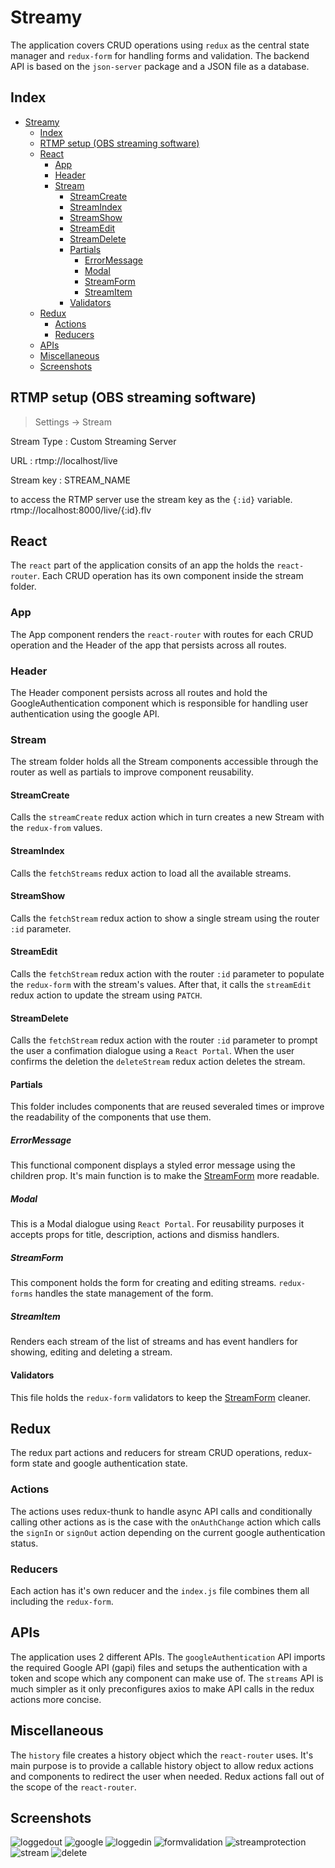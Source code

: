 # Streamy

The application covers CRUD operations using `redux` as the central state
manager and `redux-form` for handling forms and validation. The backend API
is based on the `json-server` package and a JSON file as a database.

## Index

- [Streamy](#streamy)
  - [Index](#index)
  - [RTMP setup (OBS streaming software)](#rtmp-setup-obs-streaming-software)
  - [React](#react)
    - [App](#app)
    - [Header](#header)
    - [Stream](#stream)
      - [StreamCreate](#streamcreate)
      - [StreamIndex](#streamindex)
      - [StreamShow](#streamshow)
      - [StreamEdit](#streamedit)
      - [StreamDelete](#streamdelete)
      - [Partials](#partials)
        - [ErrorMessage](#errormessage)
        - [Modal](#modal)
        - [StreamForm](#streamform)
        - [StreamItem](#streamitem)
      - [Validators](#validators)
  - [Redux](#redux)
    - [Actions](#actions)
    - [Reducers](#reducers)
  - [APIs](#apis)
  - [Miscellaneous](#miscellaneous)
  - [Screenshots](#screenshots)

## RTMP setup (OBS streaming software)

> Settings -> Stream

Stream Type : Custom Streaming Server

URL : rtmp://localhost/live

Stream key : STREAM_NAME

to access the RTMP server use the stream key as the `{:id}` variable.
rtmp://localhost:8000/live/{:id}.flv

## React

The `react` part of the application consits of an app the holds the
`react-router`. Each CRUD operation has its own component inside the stream
folder.

### App

The App component renders the `react-router` with routes for each CRUD operation
and the Header of the app that persists across all routes.

### Header

The Header component persists across all routes and hold the
GoogleAuthentication component which is responsible for handling user
authentication using the google API.

### Stream

The stream folder holds all the Stream components accessible through the router
as well as partials to improve component reusability.

#### StreamCreate

Calls the `streamCreate` redux action which in turn creates a new Stream with
the `redux-from` values.

#### StreamIndex

Calls the `fetchStreams` redux action to load all the available streams.

#### StreamShow

Calls the `fetchStream` redux action to show a single stream using the router
`:id` parameter.

#### StreamEdit

Calls the `fetchStream` redux action with the router `:id` parameter to populate
the `redux-form` with the stream's values. After that, it calls the `streamEdit`
redux action to update the stream using `PATCH`.

#### StreamDelete

Calls the `fetchStream` redux action with the router `:id` parameter to prompt
the user a confimation dialogue using a `React Portal`. When the user confirms
the deletion the `deleteStream` redux action deletes the stream.

#### Partials

This folder includes components that are reused severaled times or improve the
readability of the components that use them.

##### ErrorMessage

This functional component displays a styled error message using the children
prop. It's main function is to make the [StreamForm](#streamform) more readable.

##### Modal

This is a Modal dialogue using `React Portal`. For reusability purposes it
accepts props for title, description, actions and dismiss handlers.

##### StreamForm

This component holds the form for creating and editing streams. `redux-forms`
handles the state management of the form.

##### StreamItem

Renders each stream of the list of streams and has event handlers for showing,
editing and deleting a stream.

#### Validators

This file holds the `redux-form` validators to keep the
[StreamForm](#streamform) cleaner.

## Redux

The redux part actions and reducers for stream CRUD operations, redux-form state
and google authentication state.

### Actions

The actions uses redux-thunk to handle async API calls and conditionally calling
other actions as is the case with the `onAuthChange` action which calls the
`signIn` or `signOut` action depending on the current google authentication
status.

### Reducers

Each action has it's own reducer and the `index.js` file combines them all
including the `redux-form`.

## APIs

The application uses 2 different APIs. The `googleAuthentication` API imports
the required Google API (gapi) files and setups the authentication with a
token and scope which any component can make use of. The `streams` API is much
simpler as it only preconfigures axios to make API calls in the redux actions
more concise.

## Miscellaneous

The `history` file creates a history object which the `react-router` uses. It's
main purpose is to provide a callable history object to allow redux actions and
components to redirect the user when needed. Redux actions fall out of the scope
of the `react-router`.

## Screenshots

![loggedout](./readme_imgs/loggedout.png)
![google](./readme_imgs/google.png)
![loggedin](./readme_imgs/loggedin.png)
![formvalidation](./readme_imgs/formvalidation.png)
![streamprotection](./readme_imgs/streamprotection.png)
![stream](./readme_imgs/stream.png)
![delete](./readme_imgs/delete.png)